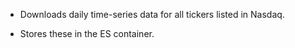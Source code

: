 - Downloads daily time-series data for all tickers listed in Nasdaq. 

- Stores these in the ES container.